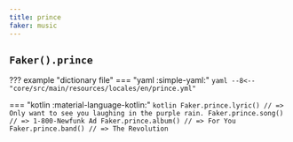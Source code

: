 ```yaml
---
title: prince
faker: music
---
```


## `Faker().prince`

??? example "dictionary file"
    === "yaml :simple-yaml:"
        ```yaml
        --8<-- "core/src/main/resources/locales/en/prince.yml"
        ```

=== "kotlin :material-language-kotlin:"
    ```kotlin
    Faker.prince.lyric() // => Only want to see you laughing in the purple rain.
    Faker.prince.song() // => 1-800-Newfunk Ad
    Faker.prince.album() // => For You
    Faker.prince.band() // => The Revolution
    ```
